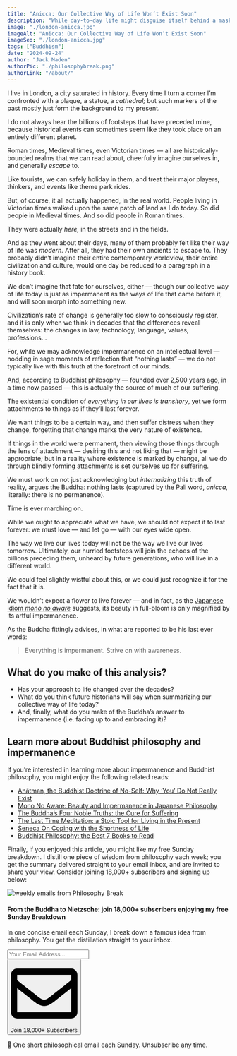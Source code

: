```yaml
---
title: "Anicca: Our Collective Way of Life Won’t Exist Soon"
description: "While day-to-day life might disguise itself behind a mask of repetitive cyclicity, the Buddhist concept of anicca is coming for us all..."
image: "./london-anicca.jpg"
imageAlt: "Anicca: Our Collective Way of Life Won’t Exist Soon"
imageSeo: "./london-anicca.jpg"
tags: ["Buddhism"]
date: "2024-09-24"
author: "Jack Maden"
authorPic: "./philosophybreak.png"
authorLink: "/about/"
---
```


<span class="big-letter">I</span> live in London, a city saturated in history. Every time I turn a corner I’m confronted with a plaque, a statue, a _cathedral;_ but such markers of the past mostly just form the background to my present.

I do not always hear the billions of footsteps that have preceded mine, because historical events can sometimes seem like they took place on an entirely different planet.

Roman times, Medieval times, even Victorian times — all are historically-bounded realms that we can read about, cheerfully imagine ourselves in, and generally _escape_ to. 

Like tourists, we can safely holiday in them, and treat their major players, thinkers, and events like theme park rides.

But, of course, it all actually happened, in the real world. People living in Victorian times walked upon the same patch of land as I do today. So did people in Medieval times. And so did people in Roman times. 

They were actually _here,_ in the streets and in the fields.

And as they went about their days, many of them probably felt like their way of life was _modern._ After all, they had their own ancients to escape to. They probably didn’t imagine their entire contemporary worldview, their entire civilization and culture, would one day be reduced to a paragraph in a history book.

We don’t imagine that fate for ourselves, either — though our collective way of life today is just as impermanent as the ways of life that came before it, and will soon morph into something new.

Civilization’s rate of change is generally too slow to consciously register, and it is only when we think in decades that the differences reveal themselves: the changes in law, technology, language, values, professions…

For, while we may acknowledge impermanence on an intellectual level — nodding in sage moments of reflection that “nothing lasts” — we do not typically live with this truth at the forefront of our minds.

And, according to Buddhist philosophy — founded over 2,500 years ago, in a time now passed — this is actually the source of much of our suffering. 

The existential condition of _everything in our lives is transitory_, yet we form attachments to things as if
they’ll last forever.

We want things to be a certain way, and then suffer distress when they change, forgetting that change marks the very nature of existence. 

If things in the world were permanent, then viewing those things through the lens of attachment — desiring this and not liking that — might be appropriate; but in a reality where existence is marked by change, all we do through blindly forming attachments is set ourselves up for suffering. 

We must work on not just acknowledging but _internalizing_ this truth of reality, argues the Buddha: nothing lasts (captured by the Pali word, _anicca,_ literally: there is no permanence). 

Time is ever marching on.

While we ought to appreciate what we have, we should not expect it to last forever: we must love — and let go — with our eyes wide open.

The way we live our lives today will not be the way we live our lives tomorrow. Ultimately, our hurried footsteps will join the echoes of the billions preceding them, unheard by future generations, who will live in a different world.

We could feel slightly wistful about this, or we could just recognize it for the fact that it is.

We wouldn’t expect a flower to live forever — and in fact, as the [Japanese idiom _mono no aware_](/articles/mono-no-aware-beauty-and-impermanence-in-japanese-philosophy/) suggests, its beauty in full-bloom is only magnified by its artful impermanence. 

As the Buddha fittingly advises, in what are reported to be his last ever words:

>Everything is impermanent. Strive on with awareness.

## What do you make of this analysis?

- Has your approach to life changed over the decades?​
- What do you think future historians will say when summarizing our collective way of life today?
- And, finally, what do you make of the Buddha’s answer to impermanence (i.e. facing up to and embracing it)?

## Learn more about Buddhist philosophy and impermanence

<span class="big-letter">I</span>f you’re interested in learning more about impermanence and Buddhist philosophy, you might enjoy the following related reads:

- [Anātman, the Buddhist Doctrine of No-Self: Why ‘You’ Do Not Really Exist](/articles/anatman-buddhist-doctrine-of-no-self-why-you-do-not-really-exist/)
- [Mono No Aware: Beauty and Impermanence in Japanese Philosophy](/articles/mono-no-aware-beauty-and-impermanence-in-japanese-philosophy/)
- [The Buddha’s Four Noble Truths: the Cure for Suffering](/articles/the-buddha-four-noble-truths-the-cure-for-suffering/)
- [The Last Time Meditation: a Stoic Tool for Living in the Present](/articles/the-last-time-meditation-a-stoic-tool-for-living-in-the-present/)
- [Seneca On Coping with the Shortness of Life](/articles/seneca-on-coping-with-the-shortness-of-life/)
- [Buddhist Philosophy: the Best 7 Books to Read](/reading-lists/buddhist-philosophy/)


Finally, if you enjoyed this article, you might like my free Sunday breakdown. I distill one piece of wisdom from philosophy each week; you get the summary delivered straight to your email inbox, and are invited to share your view. Consider joining 18,000+ subscribers and signing up below:

<!--big subscribe-->
<div class="course-promo darkradial-background subscribe text-center">
    <img src="/static/6313d50bc32799a6c869239128784c7b/e7f7a/weekly-break.webp" alt="weekly emails from Philosophy Break">
    <h4>From the Buddha to Nietzsche: join 18,000+ subscribers enjoying my free Sunday Breakdown</h4>
    <p class="small-grey-font no-mar-bottom">In one concise email each Sunday, I break down a famous idea from philosophy. You get the distillation straight to your inbox.</p>
    <div class="small-pad-top">
        <form action="https://app.convertkit.com/forms/5812400/subscriptions" method="post" data-sv-form="5812400" data-uid="be0e52d3c0" data-format="inline" data-version="6" data-options="{&quot;settings&quot;:{&quot;after_subscribe&quot;:{&quot;action&quot;:&quot;message&quot;,&quot;success_message&quot;:&quot;Thank you, philosopher! Your welcome email will land in your inbox shortly.&quot;,&quot;redirect_url&quot;:&quot;https://philosophybreak.com/thank-you/&quot;},&quot;analytics&quot;:{&quot;google&quot;:null,&quot;fathom&quot;:null,&quot;facebook&quot;:null,&quot;segment&quot;:null,&quot;pinterest&quot;:null,&quot;sparkloop&quot;:null,&quot;googletagmanager&quot;:null},&quot;modal&quot;:{&quot;trigger&quot;:&quot;timer&quot;,&quot;scroll_percentage&quot;:null,&quot;timer&quot;:5,&quot;devices&quot;:&quot;all&quot;,&quot;show_once_every&quot;:15},&quot;powered_by&quot;:{&quot;show&quot;:false,&quot;url&quot;:&quot;https://convertkit.com/features/forms?utm_campaign=poweredby&amp;utm_content=form&amp;utm_medium=referral&amp;utm_source=dynamic&quot;},&quot;recaptcha&quot;:{&quot;enabled&quot;:false},&quot;return_visitor&quot;:{&quot;action&quot;:&quot;show&quot;,&quot;custom_content&quot;:&quot;&quot;},&quot;slide_in&quot;:{&quot;display_in&quot;:&quot;bottom_right&quot;,&quot;trigger&quot;:&quot;timer&quot;,&quot;scroll_percentage&quot;:null,&quot;timer&quot;:5,&quot;devices&quot;:&quot;all&quot;,&quot;show_once_every&quot;:15},&quot;sticky_bar&quot;:{&quot;display_in&quot;:&quot;top&quot;,&quot;trigger&quot;:&quot;timer&quot;,&quot;scroll_percentage&quot;:null,&quot;timer&quot;:5,&quot;devices&quot;:&quot;all&quot;,&quot;show_once_every&quot;:15}},&quot;version&quot;:&quot;6&quot;}" min-width="400 500 600 700 800">
        <div data-style="clean"><ul data-element="errors" data-group="alert"></ul><div data-element="fields" data-stacked="false">
            <div>
                <input name="email_address" aria-label="Your Email Address..." placeholder="Your Email Address..." required type="email" />
            </div>
            <button class="button primary" type="submit" data-element="submit"><div><div></div><div></div><div></div></div><span><svg xmlns="http://www.w3.org/2000/svg" viewBox="0 0 512 512"><path d="M464 64H48C21.49 64 0 85.49 0 112v288c0 26.51 21.49 48 48 48h416c26.51 0 48-21.49 48-48V112c0-26.51-21.49-48-48-48zm0 48v40.805c-22.422 18.259-58.168 46.651-134.587 106.49-16.841 13.247-50.201 45.072-73.413 44.701-23.208.375-56.579-31.459-73.413-44.701C106.18 199.465 70.425 171.067 48 152.805V112h416zM48 400V214.398c22.914 18.251 55.409 43.862 104.938 82.646 21.857 17.205 60.134 55.186 103.062 54.955 42.717.231 80.509-37.199 103.053-54.947 49.528-38.783 82.032-64.401 104.947-82.653V400H48z"/></svg>Join 18,000+ Subscribers</span></button>
            </div>
            </div>
        </form>
        <p class="tiny-mar-top no-mar-bottom review-font">💭 One short philosophical email each Sunday. Unsubscribe any time.</p>
    </div>
</div>
</div>